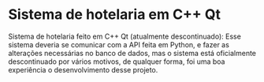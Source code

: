 # Sistema de hotelaria em C++ Qt

Sistema de hotelaria feito em C++ Qt (atualmente descontinuado): Esse sistema deveria se comunicar com a API feita em Python, 
e fazer as alterações necessárias no banco de dados, mas o sistema está oficialmente descontinuado por vários motivos, 
de qualquer forma, foi uma boa experiência o desenvolvimento desse projeto.
